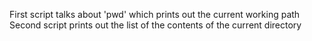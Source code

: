 First script talks about 'pwd' which prints out the current working path
Second script prints out the list of the contents of the current directory

